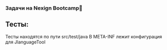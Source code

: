 ### Задачи на Nexign Bootcamp🐄

## Тесты: 
Тесты находятся по пути src/test/java
В META-INF лежит конфигурация для JlanguageTool
